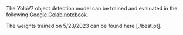 The YoloV7 object detection model can be trained and evaluated in the following [Google Colab notebook](https://colab.research.google.com/drive/1mWgiQCeH25H3pVLu7JI98-XJGNznew_4?usp=sharing).

The weights trained on 5/23/2023 can be found here [./best.pt].
